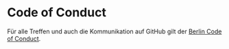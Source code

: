 # Code of Conduct

Für alle Treffen und auch die Kommunikation auf GitHub gilt der 
[Berlin Code of Conduct](https://berlincodeofconduct.org/de/).

